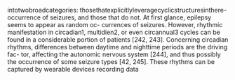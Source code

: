 intotwobroadcategories: thosethatexplicitlyleveragecyclicstructuresinthere-occurrence
of seizures, and those that do not. At first glance, epilepsy seems to appear as random oc-
currences of seizures. However, rhythmic manifestation in circadian1, multidien2, or even
circannual3 cycles can be found in a considerable portion of patients [242, 243]. Concerning
circadian rhythms, differences between daytime and nighttime periods are the driving fac-
tor, affecting the autonomic nervous system [244], and thus possibly the occurrence of some
seizure types [42, 245]. These rhythms can be captured by wearable devices recording data